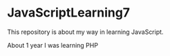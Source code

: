 # JavaScriptLearning7
This repository is about my way in learning JavaScript.

About 1 year I was learning PHP

